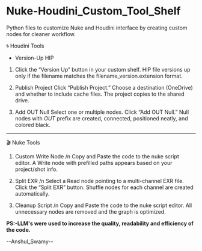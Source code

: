 # Nuke-Houdini_Custom_Tool_Shelf
Python files to customize Nuke and Houdini interface by creating custom nodes for cleaner workflow.

🌀 Houdini Tools
- Version-Up HIP

1) Click the “Version Up” button in your custom shelf.
HIP file versions up only if the filename matches the filename_version.extension format.

2) Publish Project
Click “Publish Project.”
Choose a destination (OneDrive) and whether to include cache files.
The project copies to the shared drive.

3) Add OUT Null
Select one or multiple nodes.
Click “Add OUT Null.”
Null nodes with _OUT_ prefix are created, connected, positioned neatly, and colored black.
-----------------------------------------------------

🎬 Nuke Tools
1) Custom Write Node
/n Copy and Paste the code to the nuke script editor.
A Write node with prefilled paths appears based on your project/shot info.

2) Split EXR
/n Select a Read node pointing to a multi-channel EXR file.
Click the “Split EXR” button.
Shuffle nodes for each channel are created automatically.

3) Cleanup Script
/n Copy and Paste the code to the nuke script editor.
All unnecessary nodes are removed and the graph is optimized.

 **PS:-LLM's were used to increase the quality, readability and efficiency of the code.**

--Anshul_Swamy--
